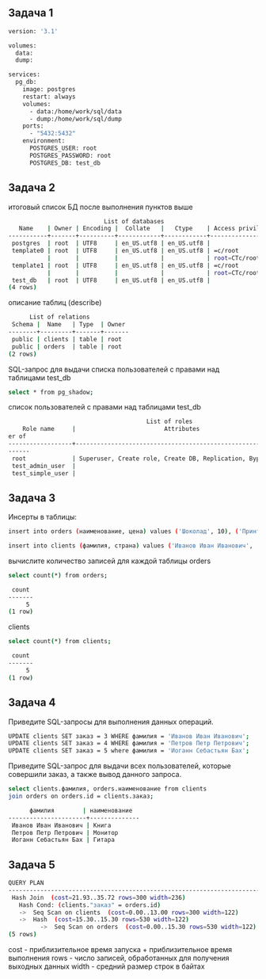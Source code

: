 ## Задача 1
```sh
version: '3.1'

volumes:
  data:
  dump:

services:
  pg_db:
    image: postgres
    restart: always
    volumes:
      - data:/home/work/sql/data
      - dump:/home/work/sql/dump
    ports:
      - "5432:5432"
    environment:
      POSTGRES_USER: root
      POSTGRES_PASSWORD: root
      POSTGRES_DB: test_db
```

## Задача 2
итоговый список БД после выполнения пунктов выше
```sh
                           List of databases
   Name    | Owner | Encoding |  Collate   |   Ctype    | Access privileges 
-----------+-------+----------+------------+------------+-------------------
 postgres  | root  | UTF8     | en_US.utf8 | en_US.utf8 | 
 template0 | root  | UTF8     | en_US.utf8 | en_US.utf8 | =c/root          +
           |       |          |            |            | root=CTc/root
 template1 | root  | UTF8     | en_US.utf8 | en_US.utf8 | =c/root          +
           |       |          |            |            | root=CTc/root
 test_db   | root  | UTF8     | en_US.utf8 | en_US.utf8 | 
(4 rows)

```
описание таблиц (describe)
```sh
      List of relations
 Schema |  Name   | Type  | Owner 
--------+---------+-------+-------
 public | clients | table | root
 public | orders  | table | root
(2 rows)
```
SQL-запрос для выдачи списка пользователей с правами над таблицами test_db
```sh
select * from pg_shadow;
```
список пользователей с правами над таблицами test_db
```sh
                                       List of roles
    Role name     |                         Attributes                         | Memb
er of 
------------------+------------------------------------------------------------+-----
------
 root             | Superuser, Create role, Create DB, Replication, Bypass RLS | {}
 test_admin_user  |                                                            | {}
 test_simple_user |                                                            | {}
```
## Задача 3
Инсерты  в таблицы:
```sh
insert into orders (наименование, цена) values ('Шоколад', 10), ('Принтер', 3000), ('Книга', 500), ('Монитор', 7000), ('Гитара', 4000);
```
```sh
insert into clients (фамилия, страна) values ('Иванов Иван Иванович', 'USA'), ('Петров Петр Петрович', 'Canada'), ('Иоганн Себастьян Бах', 'Japan'), ('Ронни Джеймс Дио', 'Russia'), ('Ritchie Blackmore', 'Russia');
```
вычислите количество записей для каждой таблицы
orders
```sh
select count(*) from orders;
```
```sh
 count 
-------
     5
(1 row)
```
clients
```sh
select count(*) from clients;
```
```sh
 count 
-------
     5
(1 row)
```
## Задача 4
Приведите SQL-запросы для выполнения данных операций.
```sh
UPDATE clients SET заказ = 3 WHERE фамилия = 'Иванов Иван Иванович';
UPDATE clients SET заказ = 4 WHERE фамилия = 'Петров Петр Петрович';
UPDATE clients SET заказ = 5 where фамилия = 'Иоганн Себастьян Бах';
```
Приведите SQL-запрос для выдачи всех пользователей, которые совершили заказ, а также вывод данного запроса.
```sh
select clients.фамилия, orders.наименование from clients
join orders on orders.id = clients.заказ;
```
```sh
      фамилия        | наименование 
----------------------+--------------
 Иванов Иван Иванович | Книга
 Петров Петр Петрович | Монитор
 Иоганн Себастьян Бах | Гитара
```
## Задача 5
```sh
QUERY PLAN                               
-----------------------------------------------------------------------
 Hash Join  (cost=21.93..35.72 rows=300 width=236)
   Hash Cond: (clients."заказ" = orders.id)
   ->  Seq Scan on clients  (cost=0.00..13.00 rows=300 width=122)
   ->  Hash  (cost=15.30..15.30 rows=530 width=122)
         ->  Seq Scan on orders  (cost=0.00..15.30 rows=530 width=122)
(5 rows)
```
cost - приблизительное время запуска + приблизительное время выполнения
rows - число записей, обработанных для получения выходных данных
width - средний размер строк в байтах
